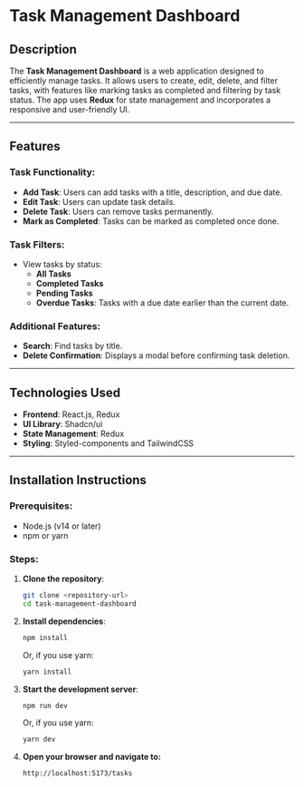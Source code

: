 # Task Management Dashboard

## Description

The **Task Management Dashboard** is a web application designed to efficiently manage tasks. It allows users to create, edit, delete, and filter tasks, with features like marking tasks as completed and filtering by task status. The app uses **Redux** for state management and incorporates a responsive and user-friendly UI.

---

## Features

### Task Functionality:

- **Add Task**: Users can add tasks with a title, description, and due date.
- **Edit Task**: Users can update task details.
- **Delete Task**: Users can remove tasks permanently.
- **Mark as Completed**: Tasks can be marked as completed once done.

### Task Filters:

- View tasks by status:
  - **All Tasks**
  - **Completed Tasks**
  - **Pending Tasks**
  - **Overdue Tasks**: Tasks with a due date earlier than the current date.

### Additional Features:

- **Search**: Find tasks by title.
- **Delete Confirmation**: Displays a modal before confirming task deletion.

---

## Technologies Used

- **Frontend**: React.js, Redux
- **UI Library**: Shadcn/ui
- **State Management**: Redux
- **Styling**: Styled-components and TailwindCSS

---

## Installation Instructions

### Prerequisites:

- Node.js (v14 or later)
- npm or yarn

### Steps:

1. **Clone the repository**:

   ```bash
   git clone <repository-url>
   cd task-management-dashboard
   ```

2. **Install dependencies**:

   ```bash
   npm install
   ```

   Or, if you use yarn:

   ```bash
   yarn install
   ```

3. **Start the development server**:

   ```bash
   npm run dev
   ```

   Or, if you use yarn:

   ```bash
   yarn dev
   ```

4. **Open your browser and navigate to:**
   ```bash
   http://localhost:5173/tasks
   ```
